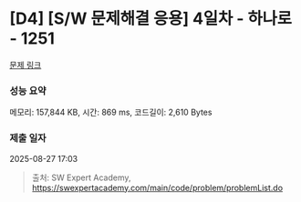 # [D4] [S/W 문제해결 응용] 4일차 - 하나로 - 1251 

[문제 링크](https://swexpertacademy.com/main/code/problem/problemDetail.do?contestProbId=AV15StKqAQkCFAYD) 

### 성능 요약

메모리: 157,844 KB, 시간: 869 ms, 코드길이: 2,610 Bytes

### 제출 일자

2025-08-27 17:03



> 출처: SW Expert Academy, https://swexpertacademy.com/main/code/problem/problemList.do